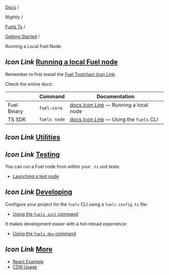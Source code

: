 [Docs](https://docs.fuel.network/) /

Nightly  /

[Fuels Ts](https://docs.fuel.network/docs/nightly/fuels-ts/) /

[Getting Started](https://docs.fuel.network/docs/nightly/fuels-ts/getting-started/) /

Running a Local Fuel Node

## _Icon Link_ [Running a local Fuel node](https://docs.fuel.network/docs/nightly/fuels-ts/getting-started/running-a-local-fuel-node/\#running-a-local-fuel-node)

Remember to first install the [Fuel Toolchain _Icon Link_](https://docs.fuel.network/guides/installation/).

Check the online docs:

|  | Command | Documentation |
| --- | --- | --- |
| Fuel Binary | `fuel-core` | [docs _Icon Link_](https://docs.fuel.network/docs/node-operator/fuel-ignition/local-node/) — Running a local node |
| TS SDK | `fuels node` | [docs _Icon Link_](https://docs.fuel.network/docs/fuels-ts/fuels-cli/commands/#fuels-node) — Using the `fuels` CLI |

## _Icon Link_ [Utilities](https://docs.fuel.network/docs/nightly/fuels-ts/getting-started/running-a-local-fuel-node/\#utilities)

## _Icon Link_ [Testing](https://docs.fuel.network/docs/nightly/fuels-ts/getting-started/running-a-local-fuel-node/\#testing)

You can run a Fuel node from within your `.ts` unit tests:

- [Launching a test node](https://docs.fuel.network/docs/nightly/fuels-ts/testing/launching-a-test-node/)

## _Icon Link_ [Developing](https://docs.fuel.network/docs/nightly/fuels-ts/getting-started/running-a-local-fuel-node/\#developing)

Configure your project for the `fuels` CLI using a `fuels.config.ts` file:

- [Using the `fuels init` command](https://docs.fuel.network/docs/nightly/fuels-ts/fuels-cli/commands/#fuels-init)

It makes development easier with a hot-reload experience:

- [Using the `fuels dev` command](https://docs.fuel.network/docs/nightly/fuels-ts/fuels-cli/commands/#fuels-dev)

## _Icon Link_ [More](https://docs.fuel.network/docs/nightly/fuels-ts/getting-started/running-a-local-fuel-node/\#more)

- [React Example](https://docs.fuel.network/docs/nightly/fuels-ts/getting-started/react-example/)
- [CDN Usage](https://docs.fuel.network/docs/nightly/fuels-ts/getting-started/cdn-usage/)